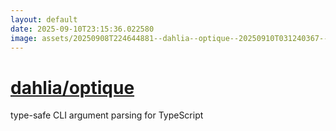 ```yaml
---
layout: default
date: 2025-09-10T23:15:36.022580
image: assets/20250908T224644881--dahlia--optique--20250910T031240367--cropped.png
---
```


# [dahlia/optique](https://github.com/dahlia/optique)

type-safe CLI argument parsing for TypeScript
